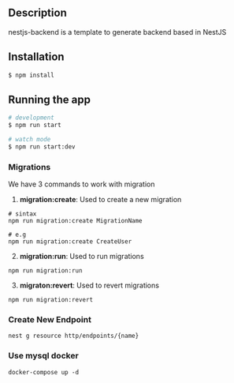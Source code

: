 ## Description

nestjs-backend is a template to generate backend based in NestJS

## Installation

```bash
$ npm install
```

## Running the app

```bash
# development
$ npm run start

# watch mode
$ npm run start:dev
```

### Migrations

We have 3 commands to work with migration

1. **migration:create**: Used to create a new migration

```shell
# sintax
npm run migration:create MigrationName

# e.g
npm run migration:create CreateUser
```

2. **migration:run**: Used to run migrations

```shell
npm run migration:run
```

3. **migraton:revert**: Used to revert migrations

```shell
npm run migration:revert
```

### Create New Endpoint

```shell
nest g resource http/endpoints/{name}
```

### Use mysql docker

```shell
docker-compose up -d
```
